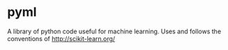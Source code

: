 # pyml
A library of python code useful for machine learning. Uses and follows  the conventions of http://scikit-learn.org/
